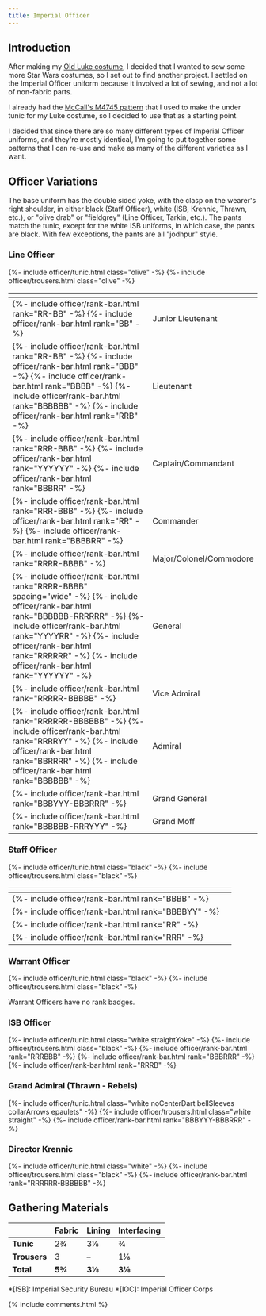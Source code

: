 ```yaml
---
title: Imperial Officer
---
```


<link rel="stylesheet" type="text/css" href="{{ '/assets/css/imperial-officer.css?v=' | append: site.github.build_revision | relative_url }}" />

## Introduction

After making my [Old Luke costume](/costuming/luke-tfa.html), I decided that I wanted to sew some more Star Wars costumes, so I set out to find another project. I settled on the Imperial Officer uniform because it involved a lot of sewing, and not a lot of non-fabric parts.

I already had the [McCall's M4745 pattern](https://mccallpattern.mccall.com/m4745) that I used to make the under tunic for my Luke costume, so I decided to use that as a starting point.

I decided that since there are so many different types of Imperial Officer uniforms, and they're mostly identical, I'm going to put together some patterns that I can re-use and make as many of the different varieties as I want.

## Officer Variations
The base uniform has the double sided yoke, with the clasp on the wearer's right shoulder, in either black (Staff Officer), white (ISB, Krennic, Thrawn, etc.), or "olive drab" or "fieldgrey" (Line Officer, Tarkin, etc.). The pants match the tunic, except for the white ISB uniforms, in which case, the pants are black. With few exceptions, the pants are all "jodhpur" style.

### Line Officer
{%- include officer/tunic.html class="olive" -%}
{%- include officer/trousers.html class="olive" -%}

<table>
	<thead>
		<tr>
			<th></th>
			<th></th>
		</tr>
	</thead>
	<tbody>
		<tr>
			<td>
				{%- include officer/rank-bar.html rank="RR-BB" -%}
				{%- include officer/rank-bar.html rank="BB" -%}
			</td>
			<td>Junior Lieutenant</td>
		</tr>
		<tr>
			<td>
				{%- include officer/rank-bar.html rank="RR-BB" -%}
				{%- include officer/rank-bar.html rank="BBB" -%}
				{%- include officer/rank-bar.html rank="BBBB" -%}
				{%- include officer/rank-bar.html rank="BBBBBB" -%}
				{%- include officer/rank-bar.html rank="RRB" -%}
			</td>
			<td>Lieutenant</td>
		</tr>
		<tr>
			<td>
				{%- include officer/rank-bar.html rank="RRR-BBB" -%}
				{%- include officer/rank-bar.html rank="YYYYYY" -%}
				{%- include officer/rank-bar.html rank="BBBRR" -%}
			</td>
			<td>Captain/Commandant</td>
		</tr>
		<tr>
			<td>
				{%- include officer/rank-bar.html rank="RRR-BBB" -%}
				{%- include officer/rank-bar.html rank="RR" -%}
				{%- include officer/rank-bar.html rank="BBBBRR" -%}
			</td>
			<td>Commander</td>
		</tr>
		<tr>
			<td>{%- include officer/rank-bar.html rank="RRRR-BBBB" -%}</td>
			<td>Major/Colonel/Commodore</td>
		</tr>
		<tr>
			<td>
				{%- include officer/rank-bar.html rank="RRRR-BBBB" spacing="wide" -%}
				{%- include officer/rank-bar.html rank="BBBBBB-RRRRRR" -%}
				{%- include officer/rank-bar.html rank="YYYYRR" -%}
				{%- include officer/rank-bar.html rank="RRRRRR" -%}
				{%- include officer/rank-bar.html rank="YYYYYY" -%}
			</td>
			<td>General</td>
		</tr>
		<tr>
			<td>{%- include officer/rank-bar.html rank="RRRRR-BBBBB" -%}</td>
			<td>Vice Admiral</td>
		</tr>
		<tr>
			<td>
				{%- include officer/rank-bar.html rank="RRRRRR-BBBBBB" -%}
				{%- include officer/rank-bar.html rank="RRRRYY" -%}
				{%- include officer/rank-bar.html rank="BBRRRR" -%}
				{%- include officer/rank-bar.html rank="BBBBBB" -%}
			</td>
			<td>Admiral</td>
		</tr>
		<tr>
			<td>{%- include officer/rank-bar.html rank="BBBYYY-BBBRRR" -%}</td>
			<td>Grand General</td>
		</tr>
		<tr>
			<td>{%- include officer/rank-bar.html rank="BBBBBB-RRRYYY" -%}</td>
			<td>Grand Moff</td>
		</tr>
	</tbody>
</table>

### Staff Officer
{%- include officer/tunic.html class="black" -%}
{%- include officer/trousers.html class="black" -%}

<table>
	<thead>
		<tr>
			<th></th>
			<th></th>
		</tr>
	</thead>
	<tbody>
		<tr>
			<td>{%- include officer/rank-bar.html rank="BBBB" -%}</td>
			<td></td>
		</tr>
		<tr>
			<td>{%- include officer/rank-bar.html rank="BBBBYY" -%}</td>
			<td></td>
		</tr>
		<tr>
			<td>{%- include officer/rank-bar.html rank="RR" -%}</td>
			<td></td>
		</tr>
		<tr>
			<td>{%- include officer/rank-bar.html rank="RRR" -%}</td>
			<td></td>
		</tr>
	</tbody>
</table>

### Warrant Officer
{%- include officer/tunic.html class="black" -%}
{%- include officer/trousers.html class="black" -%}

Warrant Officers have no rank badges.

### ISB Officer
{%- include officer/tunic.html class="white straightYoke" -%}
{%- include officer/trousers.html class="black" -%}
{%- include officer/rank-bar.html rank="RRRBBB" -%}
{%- include officer/rank-bar.html rank="BBBRRR" -%}
{%- include officer/rank-bar.html rank="RRRB" -%}

### Grand Admiral (Thrawn - Rebels)
{%- include officer/tunic.html class="white noCenterDart bellSleeves collarArrows epaulets" -%}
{%- include officer/trousers.html class="white straight" -%}
{%- include officer/rank-bar.html rank="BBBYYY-BBBRRR" -%}

### Director Krennic
{%- include officer/tunic.html class="white" -%}
{%- include officer/trousers.html class="black" -%}
{%- include officer/rank-bar.html rank="RRRRRR-BBBBBB" -%}

## Gathering Materials

|  | **Fabric** | **Lining** | **Interfacing** |
|---|---|---|---|
| **Tunic** | 2¾ | 3⅛ | ¾ |
| **Trousers** | 3 | – | 1⅛ |
| **Total** | **5¾** | **3⅛** | **3⅛** |

*[ISB]: Imperial Security Bureau
*[IOC]: Imperial Officer Corps

<script type="text/javascript" src="{{ '/assets/js/imperial-officer.js?v=' | append: site.github.build_revision | relative_url }}"></script>

{% include comments.html %}
